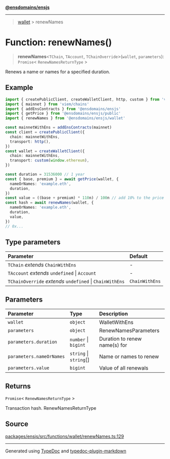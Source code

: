 [**@ensdomains/ensjs**](../README.md)

---

> [wallet](README.md) > renewNames

# Function: renewNames()

> **renewNames**\<`TChain`, `TAccount`, `TChainOverride`\>(`wallet`, `parameters`): `Promise`\< `RenewNamesReturnType` \>

Renews a name or names for a specified duration.

## Example

```ts
import { createPublicClient, createWalletClient, http, custom } from 'viem'
import { mainnet } from 'viem/chains'
import { addEnsContracts } from '@ensdomains/ensjs'
import { getPrice } from '@ensdomains/ensjs/public'
import { renewNames } from '@ensdomains/ensjs/wallet'

const mainnetWithEns = addEnsContracts(mainnet)
const client = createPublicClient({
  chain: mainnetWithEns,
  transport: http(),
})
const wallet = createWalletClient({
  chain: mainnetWithEns,
  transport: custom(window.ethereum),
})

const duration = 31536000 // 1 year
const { base, premium } = await getPrice(wallet, {
  nameOrNames: 'example.eth',
  duration,
})
const value = ((base + premium) * 110n) / 100n // add 10% to the price for buffer
const hash = await renewNames(wallet, {
  nameOrNames: 'example.eth',
  duration,
  value,
})
// 0x...
```

## Type parameters

| Parameter                                                | Default        |
| :------------------------------------------------------- | :------------- |
| `TChain` _extends_ `ChainWithEns`                        | -              |
| `TAccount` _extends_ `undefined` \| `Account`            | -              |
| `TChainOverride` _extends_ `undefined` \| `ChainWithEns` | `ChainWithEns` |

## Parameters

| Parameter                | Type                   | Description                   |
| :----------------------- | :--------------------- | :---------------------------- |
| `wallet`                 | `object`               | WalletWithEns                 |
| `parameters`             | `object`               | RenewNamesParameters          |
| `parameters.duration`    | `number` \| `bigint`   | Duration to renew name(s) for |
| `parameters.nameOrNames` | `string` \| `string`[] | Name or names to renew        |
| `parameters.value`       | `bigint`               | Value of all renewals         |

## Returns

`Promise`\< `RenewNamesReturnType` \>

Transaction hash. RenewNamesReturnType

## Source

[packages/ensjs/src/functions/wallet/renewNames.ts:129](https://github.com/ensdomains/ensjs-v3/blob/62fd2c82/packages/ensjs/src/functions/wallet/renewNames.ts#L129)

---

Generated using [TypeDoc](https://typedoc.org/) and [typedoc-plugin-markdown](https://www.npmjs.com/package/typedoc-plugin-markdown)
